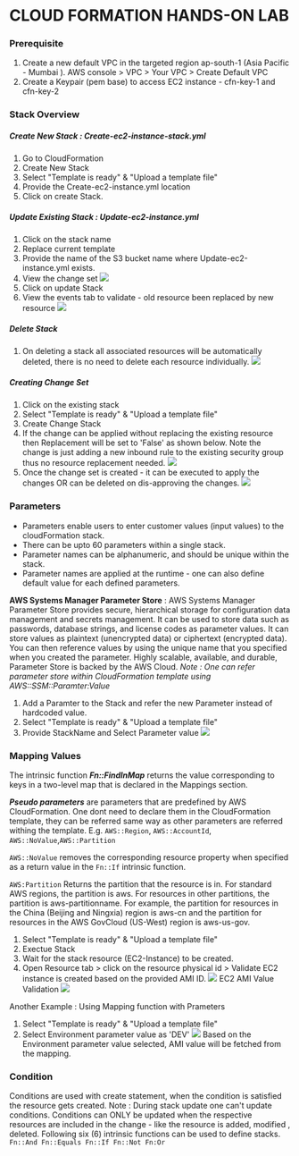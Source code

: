 # CLOUD FORMATION HANDS-ON LAB 

### Prerequisite
1. Create a new default VPC in the targeted region ap-south-1 (Asia Pacific - Mumbai ). AWS console > VPC > Your VPC > Create Default VPC
2. Create a Keypair (pem base) to access EC2 instance - cfn-key-1 and cfn-key-2 


### Stack Overview 
##### Create New Stack : Create-ec2-instance-stack.yml
1. Go to CloudFormation 
2. Create New Stack 
3. Select "Template is ready" & "Upload a template file"
4. Provide the Create-ec2-instance.yml location 
5. Click on create Stack.

##### Update Existing Stack : Update-ec2-instance.yml
1. Click on the stack name 
2. Replace current template
3. Provide the name of the S3 bucket name where Update-ec2-instance.yml exists.
4. View the change set
![](https://user-images.githubusercontent.com/5097017/74091039-1fcb5780-4ad9-11ea-9c02-8e61c5c31e42.png)
5. Click on update Stack
6. View the events tab to validate - old resource been replaced by new resource 
![](https://user-images.githubusercontent.com/5097017/74091076-805a9480-4ad9-11ea-893e-dfe72329e56f.png)

##### Delete Stack
1. On deleting a stack all associated resources will be automatically deleted, there is no need to delete each resource individually. 
![](https://user-images.githubusercontent.com/5097017/74091122-18f11480-4ada-11ea-8a28-211ae7f947b0.png)

##### Creating Change Set 
1. Click on the existing stack 
2. Select "Template is ready" & "Upload a template file"
3. Create Change Stack
4. If the change can be applied without replacing the existing resource then Replacement will be set to 'False' as shown below. 
Note the change is just adding a new inbound rule to the existing security group thus no resource replacement needed. 
![](https://user-images.githubusercontent.com/5097017/74097922-03aad300-4b38-11ea-91c3-e71ec00c7f4b.png)
5. Once the change set is created - it can be executed to apply the changes OR can be deleted on dis-approving the changes. 
![](https://user-images.githubusercontent.com/5097017/74097983-ad8a5f80-4b38-11ea-8a67-17e865536300.png)

### Parameters 
* Parameters enable users to enter customer values (input values) to the cloudFormation stack. 
* There can be upto 60 parameters within a single stack.
* Parameter names can be alphanumeric, and should be unique within the stack. 
* Parameter names are applied at the runtime - one can also define default value for each defined parameters. 

**AWS Systems Manager Parameter Store** : AWS Systems Manager Parameter Store provides secure, hierarchical storage for configuration data management and secrets management. It can be used to store data such as passwords, database strings, and license codes as parameter values. It can store values as plaintext (unencrypted data) or ciphertext (encrypted data). You can then reference values by using the unique name that you specified when you created the parameter. Highly scalable, available, and durable, Parameter Store is backed by the AWS Cloud.
*Note : One can refer parameter store within CloudFormation template using AWS::SSM::Paramter:Value<String>*


1. Add a Paramter to the Stack and refer the new Parameter instead of hardcoded value. 
2. Select "Template is ready" & "Upload a template file"
3. Provide StackName and Select Parameter value
![](https://user-images.githubusercontent.com/5097017/74098238-d7915100-4b3b-11ea-8ea7-c32b75a9679b.png)


### Mapping Values
The intrinsic function ***Fn::FindInMap*** returns the value corresponding to keys in a two-level map that is declared in the Mappings section.

***Pseudo parameters*** are parameters that are predefined by AWS CloudFormation. One dont need to declare them in the CloudFormation template, they can be referred same way as other parameters are referred withing the template. E.g. `AWS::Region`, `AWS::AccountId`, `AWS::NoValue`,`AWS::Partition`


`AWS::NoValue` removes the corresponding resource property when specified as a return value in the `Fn::If` intrinsic function.

`AWS:Partition` Returns the partition that the resource is in. For standard AWS regions, the partition is aws. For resources in other partitions, the partition is aws-partitionname. For example, the partition for resources in the China (Beijing and Ningxia) region is aws-cn and the partition for resources in the AWS GovCloud (US-West) region is aws-us-gov.

1. Select "Template is ready" & "Upload a template file"
2. Exectue Stack
3. Wait for the stack resource (EC2-Instance) to be created.
4. Open Resource tab > click on the resource physical id > Validate EC2 instance is created based on the provided AMI ID.
![](https://user-images.githubusercontent.com/5097017/74178912-68624c80-4c62-11ea-873f-f2d5599cc06a.png)
EC2 AMI Value Validation 
![](https://user-images.githubusercontent.com/5097017/74179231-09510780-4c63-11ea-95f1-50ebbcc0fec5.png)

Another Example : Using Mapping function with Prameters
1. Select "Template is ready" & "Upload a template file"
2. Select Environment parameter value as 'DEV'
![](https://user-images.githubusercontent.com/5097017/74180312-4cac7580-4c65-11ea-886e-647b2ef6b29f.png)
Based on the Environment parameter value selected, AMI value will be fetched from the mapping.

### Condition 
Conditions are used with create statement, when the condition is satisfied the resource gets created.
Note : During stack update one can't update conditions. Conditions can ONLY be updated when the respective resources are included in the change - like the resource is added, modified , deleted. Following six (6) intrinsic functions can be used to define stacks.
`Fn::And Fn::Equals Fn::If Fn::Not Fn:Or`




















